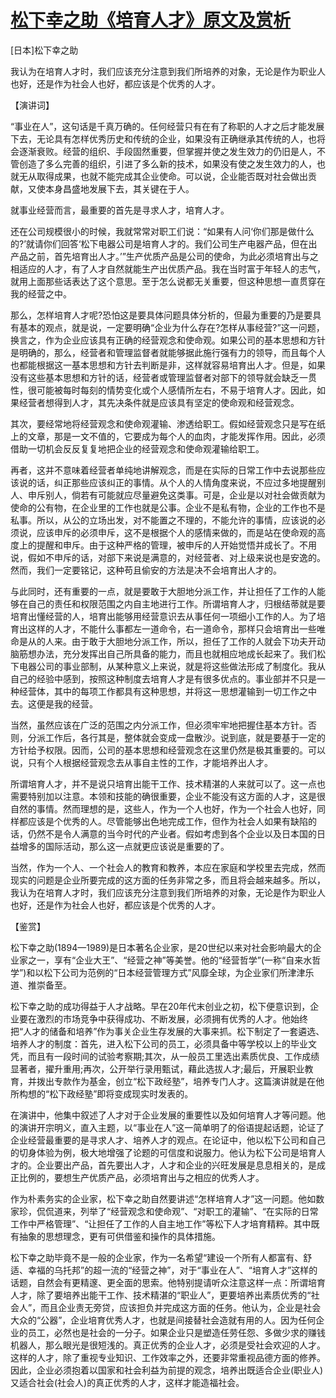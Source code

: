 # [松下幸之助《培育人才》原文及赏析](https://www.vrrw.net/wx/14757.html)

[日本]松下幸之助

我认为在培育人才时，我们应该充分注意到我们所培养的对象，无论是作为职业人也好，还是作为社会人也好，都应该是个优秀的人才。

【演讲词】

“事业在人”，这句话是千真万确的。任何经营只有在有了称职的人才之后才能发展下去，无论具有怎样优秀历史和传统的企业，如果没有正确继承其传统的人，也将会逐渐衰败。经营的组织、手段固然重要，但掌握并使之发生效力的仍旧是人，不管创造了多么完善的组织，引进了多么新的技术，如果没有使之发生效力的人，也就无从取得成果，也就不能完成其企业使命。可以说，企业能否既对社会做出贡献，又使本身昌盛地发展下去，其关键在于人。

就事业经营而言，最重要的首先是寻求人才，培育人才。

还在公司规模很小的时候，我就常常对职工们说：“如果有人问‘你们那是做什么的?’就请你们回答‘松下电器公司是培育人才的。我们公司生产电器产品，但在出产品之前，首先培育出人才。’”生产优质产品是公司的使命，为此必须培育出与之相适应的人才，有了人才自然就能生产出优质产品。我在当时富于年轻人的志气，就用上面那些话表达了这个意思。至于怎么说都无关重要，但这种思想一直贯穿在我的经营之中。

那么，怎样培育人才呢?恐怕这是要具体问题具体分析的，但最为重要的乃是要具有基本的观点，就是说，一定要明确“企业为什么存在?怎样从事经营?”这一问题，换言之，作为企业应该具有正确的经营观念和使命观。如果公司的基本思想和方针是明确的，那么，经营者和管理监督者就能够据此施行强有力的领导，而且每个人也都能根据这一基本思想和方针去判断是非，这样就容易培育出人才。但是，如果没有这些基本思想和方针的话，经营者或管理监督者对部下的领导就会缺乏一贯性，很可能被每时每刻的情势变化或个人感情所左右，不易于培育人才。因此，如果经营者想得到人才，其先决条件就是应该具有坚定的使命观和经营观念。

其次，要经常地将经营观念和使命观灌输、渗透给职工。假如经营观念只是写在纸上的文章，那是一文不值的，它要成为每个人的血肉，才能发挥作用。因此，必须借助一切机会反反复复地把企业的经营观念和使命观灌输给职工。

再者，这并不意味着经营者单纯地讲解观念，而是在实际的日常工作中去说那些应该说的话，纠正那些应该纠正的事情。从个人的人情角度来说，不应过多地提醒别人、申斥别人，倘若有可能就应尽量避免这类事。可是，企业是以对社会做贡献为使命的公有物，在企业里的工作也就是公事。企业不是私有物，企业的工作也不是私事。所以，从公的立场出发，对不能置之不理的，不能允许的事情，应该说的必须说，应该申斥的必须申斥，这不是根据个人的感情来做的，而是站在使命观的高度上的提醒和申斥。由于这种严格的管理，被申斥的人开始觉悟并成长了。不用说，假如不申斥的话，对部下来说是满意的，对经营者、对上级来说也是安逸的。然而，我们一定要铭记，这种苟且偷安的方法是决不会培育出人才的。

与此同时，还有重要的一点，就是要敢于大胆地分派工作，并让担任了工作的人能够在自己的责任和权限范围之内自主地进行工作。所谓培育人才，归根结蒂就是要培育出懂经营的人，培育出能够用经营意识去从事任何一项细小工作的人。为了培育出这样的人才，不能什么事都左一道命令，右一道命令，那样只会培育出一些唯命是从的人来。由于敢于大胆地分派工作，所以，担任了工作的人就会下功夫开动脑筋想办法，充分发挥出自己所具备的能力，而且也就相应地成长起来了。我们松下电器公司的事业部制，从某种意义上来说，就是将这些做法形成了制度化。我从自己的经验中感到，按照这种制度去培育人才是有很多优点的。事业部并不只是一种经营体，其中的每项工作都具有这种思想，并将这一思想灌输到一切工作之中去。这便是我的经营。

当然，虽然应该在广泛的范围之内分派工作，但必须牢牢地把握住基本方针。否则，分派工作后，各行其是，整体就会变成一盘散沙。说到底，就是要基于一定的方针给予权限。因而，公司的基本思想和经营观念在这里仍然是极其重要的。可以说，只有个人根据经营观念去从事自主性的工作，才能培养出人才。

所谓培育人才，并不是说只培育出能干工作、技术精湛的人来就可以了。这一点也需要特别加以注意。本领和技能的确很重要，企业不能没有这方面的人才，这是很自然的事情。然而理想的是，这些人，作为一个人也好，作为一个社会人也好，同样都应该是个优秀的人。尽管能够出色地完成工作，但作为社会人如果有缺陷的话，仍然不是令人满意的当今时代的产业者。假如考虑到各个企业以及日本国的日益增多的国际活动，那么这一点就更应该说是重要的了。

当然，作为一个人、一个社会人的教育和教养，本应在家庭和学校里去完成，然而现实的问题是企业所要完成的这方面的任务非常之多，而且将会越来越多。所以，我认为在培育人才时，我们应该充分注意到我们所培养的对象，无论是作为职业人也好，还是作为社会人也好，都应该是个优秀的人才。



【鉴赏】

松下幸之助(1894—1989)是日本著名企业家，是20世纪以来对社会影响最大的企业家之一，享有“企业大王”、“经营之神”等美誉。他的“经营哲学”(一称“自来水哲学”)和以松下公司为范例的“日本经营管理方式”风靡全球，为企业家们所津津乐道、推崇备至。

松下幸之助的成功得益于人才战略。早在20年代末创业之初，松下便意识到，企业要在激烈的市场竞争中获得成功、不断发展，必须拥有优秀的人才。他始终把“人才的储备和培养”作为事关企业生存发展的大事来抓。松下制定了一套遴选、培养人才的制度：首先，进入松下公司的员工，必须具备中等学校以上的毕业文凭，而且有一段时间的试验考察期;其次，从一般员工里选出素质优良、工作成绩显著者，擢升重用;再次，公开举行录用甄试，藉此选拔人才;最后，开展职业教育，并拨出专款作为基金，创立“松下政经塾”，培养专门人才。这篇演讲就是在他所构想的“松下政经塾”即将变成现实时发表的。

在演讲中，他集中叙述了人才对于企业发展的重要性以及如何培育人才等问题。他的演讲开宗明义，直入主题，以“事业在人”这一简单明了的俗语提起话题，论证了企业经营最重要的是寻求人才、培养人才的观点。在论证中，他以松下公司和自己的切身体验为例，极大地增强了论题的可信度和说服力。他认为松下公司是培育人才的。企业要出产品，首先要出人才，人才和企业的兴旺发展是息息相关的，是成正比例的，要想生产优质产品，必须培育出与之相应的优秀人才。

作为朴素务实的企业家，松下幸之助自然要讲述“怎样培育人才”这一问题。他如数家珍，侃侃道来，列举了“经营观念和使命观”、“对职工的灌输”、“在实际的日常工作中严格管理”、“让担任了工作的人自主地工作”等松下人才培育精粹。其中既有抽象的思想理念，更有可供借鉴和操作的具体措施。

松下幸之助毕竟不是一般的企业家，作为一名希望“建设一个所有人都富有、舒适、幸福的乌托邦”的超一流的“经营之神”，对于“事业在人”、“培育人才”这样的话题，自然会有更精邃、更全面的思索。他特别提请听众注意这样一点：所谓培育人才，除了要培养出能干工作、技术精湛的“职业人”，更要培养出素质优秀的“社会人”，而且企业责无旁贷，应该担负并完成这方面的任务。他认为，企业是社会大众的“公器”，企业培育优秀人才，也就是间接替社会造就有用的人。因为任何企业的员工，必然也是社会的一分子。如果企业只是塑造任劳任怨、多做少求的赚钱机器人，那么眼光是很短浅的。真正优秀的企业人才，必须是受社会欢迎的人才。这样的人才，除了重视专业知识、工作效率之外，还要非常重视品德方面的修养。因此，企业必须抱着以国家和社会利益为前提的观念，培养出既适合企业(职业人)又适合社会(社会人)的真正优秀的人才，这样才能造福社会。


